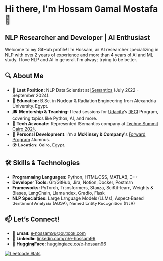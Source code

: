 # Hi there, I'm Hossam Gamal Mostafa 👋

## NLP Researcher and Developer | AI Enthusiast

Welcome to my GitHub profile! I’m Hossam, an AI researcher specializing in NLP with over 2 years of experience and more than 4 years of AI and ML study. I love NLP and AI in general. I'm always trying to be better.

## 🔍 **About Me**

- 🏢 **Last Position:** NLP Data Scientist at [ISemantics](https://www.isemantics.ai) (July 2022 - September 2024).
- 🧠 **Education:** B.Sc. in Nuclear & Radiation Engineering from Alexandria University, Egypt.
- 🎓 **Mentorship & Teaching:** I lead sessions for [Udacity](https://www.udacity.com/)’s [DECI](https://deci.gov.eg/) Program, covering topics like Python, AI, and more.
- 🎤 **Tech Advocate:** Represented ISemantics company at [Techne Summit Cairo 2024](https://cairo.technesummit.com/2024).
- 📖 **Personal Development:** I'm a **McKinsey & Company**'s [Forward Program](https://www.mckinsey.com/forward/overview) Alumnus.
- 🌍 **Location:** Cairo, Egypt.

## 🛠 **Skills & Technologies**

- **Programming Languages:** Python, HTML/CSS, MATLAB, C++
- **Developer Tools:** Git/GitHub, Jira, Notion, Docker, Postman
- **Frameworks:** PyTorch, Transformers, Stanza, SciKit-learn, Weights & Biases, LangChain, LlamaIndex, Gradio, Flask
- **NLP Specialties:** Large Language Models (LLMs), Aspect-Based Sentiment Analysis (ABSA), Named Entity Recognition (NER)

## 📫 **Let’s Connect!**

- 📧 **Email:** [e-hossam96@outlook.com](mailto:e-hossam96@outlook.com)
- 💼 **LinkedIn:** [linkedin.com/in/e-hossam96](https://www.linkedin.com/in/e-hossam96)
- 🤗 **HuggingFace:** [huggingface.co/e-hossam96](https://huggingface.co/e-hossam96)

[![Leetcode Stats](https://leetcard.jacoblin.cool/e-hossam96)](https://leetcode.com/e-hossam96)
